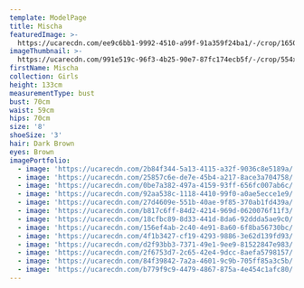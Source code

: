 ```yaml
---
template: ModelPage
title: Mischa
featuredImage: >-
  https://ucarecdn.com/ee9c6bb1-9992-4510-a99f-91a359f24ba1/-/crop/1650x923/0,16/-/preview/
imageThumbnail: >-
  https://ucarecdn.com/991e519c-96f3-4b25-90e7-87fc174ecb5f/-/crop/554x833/92,36/-/preview/
firstName: Mischa
collection: Girls
height: 133cm
measurementType: bust
bust: 70cm
waist: 59cm
hips: 70cm
size: '8'
shoeSize: '3'
hair: Dark Brown
eyes: Brown
imagePortfolio:
  - image: 'https://ucarecdn.com/2b84f344-5a13-4115-a32f-9036c8e5189a/'
  - image: 'https://ucarecdn.com/25857c6e-de7e-45b4-a217-8ace3a704758/'
  - image: 'https://ucarecdn.com/0be7a382-497a-4159-93ff-656fc007ab6c/'
  - image: 'https://ucarecdn.com/92aa538c-1118-4410-99f0-a0ae5ecce1e9/'
  - image: 'https://ucarecdn.com/27d4609e-551b-40ae-9f85-370ab1fd439a/'
  - image: 'https://ucarecdn.com/b817c6ff-84d2-4214-969d-0620076f11f3/'
  - image: 'https://ucarecdn.com/18cfbc89-8d33-441d-8da6-92ddda5ae9c0/'
  - image: 'https://ucarecdn.com/156ef4ab-2c40-4e91-8a60-6f8ba56730bc/'
  - image: 'https://ucarecdn.com/4f1b3427-cf19-4293-9886-3e62d139fd93/'
  - image: 'https://ucarecdn.com/d2f93bb3-7371-49e1-9ee9-81522847e983/'
  - image: 'https://ucarecdn.com/2f6753d7-2c65-42e4-9dcc-8aefa5798157/'
  - image: 'https://ucarecdn.com/84f39842-7a2a-4601-9c9b-705ff85a3c5b/'
  - image: 'https://ucarecdn.com/b779f9c9-4479-4867-875a-4e454c1afc80/'
---
```


